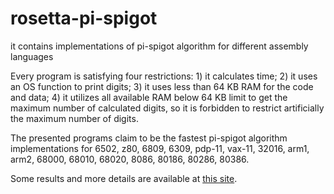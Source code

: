 # rosetta-pi-spigot
it contains implementations of pi-spigot algorithm for different assembly languages

Every program is satisfying four restrictions: 1) it calculates time; 2) it uses an OS function to print digits; 3) it uses less than 64 KB RAM for the code and data; 4) it utilizes all available RAM below 64 KB limit to get the maximum number of calculated digits, so it is forbidden to restrict artificially the maximum number of digits.

The presented programs claim to be the fastest pi-spigot algorithm implementations for 6502, z80, 6809, 6309, pdp-11, vax-11, 32016, arm1, arm2, 68000, 68010, 68020, 8086, 80186, 80286, 80386.

Some results and more details are available at [this site](http://litwr2.atspace.eu/pi/pi-spigot-benchmark.html).
